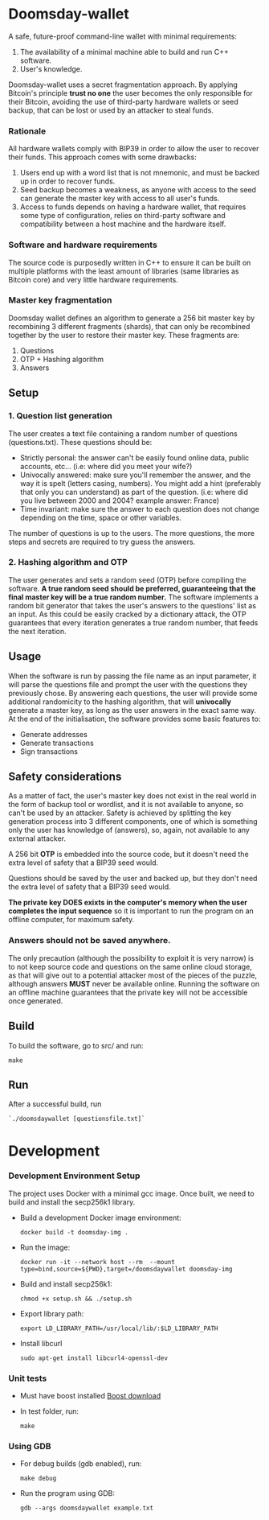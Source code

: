 # Doomsday-wallet
A safe, future-proof command-line wallet with minimal requirements: 
1. The availability of a minimal machine able to build and run C++ software.
2. User's knowledge.

Doomsday-wallet uses a secret fragmentation approach.
By applying Bitcoin's principle **trust no one** the user becomes the only responsible for their Bitcoin, avoiding the use of third-party hardware wallets or seed backup, that can be lost or used by an attacker to steal funds.

### Rationale
All hardware wallets comply with BIP39 in order to allow the user to recover their funds. This approach comes with some drawbacks:
1. Users end up with a word list that is not mnemonic, and must be backed up in order to recover funds.
2. Seed backup becomes a weakness, as anyone with access to the seed can generate the master key with access to all user's funds.
3. Access to funds depends on having a hardware wallet, that requires some type of configuration, relies on third-party software and compatibility between a host machine and the hardware itself.

### Software and hardware requirements
The source code is purposedly written in C++ to ensure it can be built on multiple platforms with the least amount of libraries (same libraries as Bitcoin core) and very little hardware requirements.

### Master key fragmentation
Doomsday wallet defines an algorithm to generate a 256 bit master key by recombining 3 different fragments (shards), that can only be recombined together by the user to restore their master key.
These fragments are:
1. Questions
2. OTP + Hashing algorithm
3. Answers

## Setup

### 1. Question list generation
The user creates a text file containing a random number of questions (questions.txt). These questions should be:

- Strictly personal: the answer can't be easily found online data, public accounts, etc... (i.e: where did you meet your wife?)
- Univocally answered: make sure you'll remember the answer, and the way it is spelt (letters casing, numbers). You might add a hint (preferably that only you can understand) as part of the question. (i.e: where did you live between 2000 and 2004? example answer: France)
- Time invariant: make sure the answer to each question does not change depending on the time, space or other variables.

The number of questions is up to the users. The more questions, the more steps and secrets are required to try guess the answers.

### 2. Hashing algorithm and OTP
The user generates and sets a random seed (OTP) before compiling the software.
**A true random seed should be preferred, guaranteeing that the final master key will be a true random number.**
The software implements a random bit generator that takes the user's answers to the questions' list as an input. As this could be easily cracked by a dictionary attack, the OTP guarantees that every iteration generates a true random number, that feeds the next iteration.

## Usage
When the software is run by passing the file name as an input parameter, it will parse the questions file and prompt the user with the questions they previously chose.
By answering each questions, the user will provide some additional randomicity to the hashing algorithm, that will **univocally** generate a master key, as long as the user answers in the exact same way.
At the end of the initialisation, the software provides some basic features to:
- Generate addresses
- Generate transactions
- Sign transactions

## Safety considerations
As a matter of fact, the user's master key does not exist in the real world in the form of backup tool or wordlist, and it is not available to anyone, so can't be used by an attacker.
Safety is achieved by splitting the key generation process into 3 different components, one of which is something only the user has knowledge of (answers), so, again, not available to any external attacker.

A 256 bit **OTP** is embedded into the source code, but it doesn't need the extra level of safety that a BIP39 seed would.

Questions should be saved by the user and backed up, but they don't need the extra level of safety that a BIP39 seed would.

**The private key DOES exixts in the computer's memory when the user completes the input sequence** so it is important to run the program on an offline computer, for maximum safety.

### Answers should not be saved anywhere.

The only precaution (although the possibility to exploit it is very narrow) is to not keep source code and questions on the same online cloud storage, as that will give out to a potential attacker most of the pieces of the puzzle, although answers **MUST** never be available online.
Running the software on an offline machine guarantees that the private key will not be accessible once generated.

## Build
To build the software, go to src/ and run:

    make

## Run
After a successful build, run 

    `./doomsdaywallet [questionsfile.txt]`


# Development #

### Development Environment Setup ###
The project uses Docker with a minimal gcc image. Once built, we need to build and install the secp256k1 library.

- Build a development Docker image environment:

    `docker build -t doomsday-img .`

- Run the image:

    `docker run -it --network host --rm  --mount type=bind,source=${PWD},target=/doomsdaywallet doomsday-img`

- Build and install secp256k1:

    `chmod +x setup.sh && ./setup.sh`

- Export library path:

    `export LD_LIBRARY_PATH=/usr/local/lib/:$LD_LIBRARY_PATH`

- Install libcurl

    `sudo apt-get install libcurl4-openssl-dev`

### Unit tests
* Must have boost installed [Boost download](https://www.boost.org/users/download/#live)
* In test folder, run:

    `make`

### Using GDB
- For debug builds (gdb enabled), run:

    `make debug`

- Run the program using GDB:

    `gdb --args doomsdaywallet example.txt`
